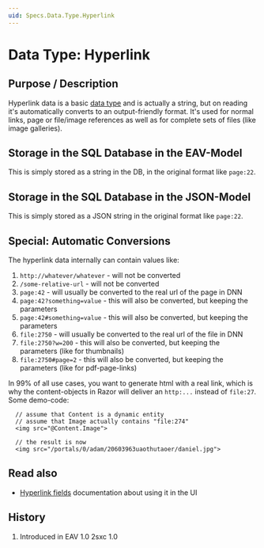 ```yaml
---
uid: Specs.Data.Type.Hyperlink
---
```

# Data Type: Hyperlink

## Purpose / Description
Hyperlink data is a basic [data type](xref:Specs.Data.Type.Overview) and is actually a string, but on reading it's automatically converts to an output-friendly format. It's used for normal links, page or file/image references as well as for complete sets of files (like image galleries). 


## Storage in the SQL Database in the EAV-Model
This is simply stored as a string in the DB, in the original format like `page:22`.

## Storage in the SQL Database in the JSON-Model
This is simply stored as a JSON string in the original format like `page:22`.

## Special: Automatic Conversions
The hyperlink data internally can contain values like:
1. `http://whatever/whatever` - will not be converted
1. `/some-relative-url` - will not be converted
1. `page:42` - will usually be converted to the real url of the page in DNN
1. `page:42?something=value` - this will also be converted, but keeping the parameters
1. `page:42#something=value` - this will also be converted, but keeping the parameters
1. `file:2750` - will usually be converted to the real url of the file in DNN
1. `file:2750?w=200` - this will also be converted, but keeping the parameters (like for thumbnails)
1. `file:2750#page=2` - this will also be converted, but keeping the parameters (like for pdf-page-links)

In 99% of all use cases, you want to generate html with a real link, which is why the content-objects in Razor will deliver an `http:...` instead of `file:27`. Some demo-code: 

```razor
  // assume that Content is a dynamic entity
  // assume that Image actually contains "file:274"
  <img src="@Content.Image">

  // the result is now
  <img src="/portals/0/adam/20603963uaothutaoer/daniel.jpg">
```


## Read also

* [Hyperlink fields](xref:Specs.Data.Inputs.Hyperlink) documentation about using it in the UI

## History
1. Introduced in EAV 1.0 2sxc 1.0